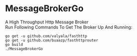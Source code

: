 # MessageBrokerGo
A High Throughput Http Message Broker  
Run Following Commands To Get The Broker Up And Running:
```
go get -u github.com/valyala/fasthttp  
go get -u github.com/buaazp/fasthttprouter   
go build  
./MessageBrokerGo  
```

